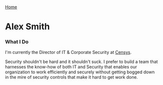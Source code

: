 [Home](/index.md)

# Alex Smith

### What I Do

I'm currently the Director of IT & Corporate Security at [Censys](https://censys.com). 

Security shouldn't be hard and it shouldn't suck. I prefer to build a team that harnesses the know-how of both IT and Security that enables our organization to work efficiently and securely without getting bogged down in the mire of security controls that make it hard to get work done.

